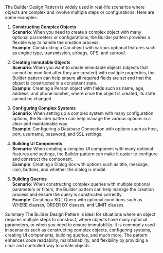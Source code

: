 The Builder Design Pattern is widely used in real-life scenarios where objects are complex and involve multiple steps or configurations. Here are some examples:

1. **Constructing Complex Objects**<br>
   **Scenario**: When you need to create a complex object with many optional parameters or configurations, the Builder pattern provides a flexible way to handle the creation process.<br>
   **Example**: Constructing a Car object with various optional features such as engine type, transmission, airbags, GPS, and sunroof.<br>

2. **Creating Immutable Objects**<br>
   **Scenario**: When you want to create immutable objects (objects that cannot be modified after they are created) with multiple properties, the Builder pattern can help ensure all required fields are set and that the object is constructed in a consistent state.<br>
   **Example**: Creating a Person object with fields such as name, age, address, and phone number, where once the object is created, its state cannot be changed.<br>

3. **Configuring Complex Systems**<br>
   **Scenario**: When setting up a complex system with many configuration options, the Builder pattern can help manage the various options in a clear and maintainable way.<br>
   **Example**: Configuring a Database Connection with options such as host, port, username, password, and SSL settings.<br>

4. **Building UI Components**<br>
   **Scenario**: When creating a complex UI component with many optional features and settings, the Builder pattern can make it easier to configure and construct the component.<br>
   **Example**: Creating a Dialog Box with options such as title, message, icon, buttons, and whether the dialog is modal.<br>

5. **Building Queries**<br>
   **Scenario**: When constructing complex queries with multiple optional parameters or filters, the Builder pattern can help manage the creation process and ensure the query is constructed correctly.<br>
   **Example**: Creating a SQL Query with optional conditions such as WHERE clauses, ORDER BY clauses, and LIMIT clauses.<br>

Summary
The Builder Design Pattern is ideal for situations where an object requires multiple steps to construct, where objects have many optional parameters, or when you need to ensure immutability. It is commonly used in scenarios such as constructing complex objects, configuring systems, creating UI components, building queries, and much more. The pattern enhances code readability, maintainability, and flexibility by providing a clear and controlled way to create objects.